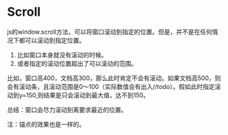 # Scroll

js的window.scroll方法，可以将窗口滚动到指定的位置。但是，并不是在任何情况下都可以滚动到指定位置。

1. 比如窗口本身就没有滚动的时候。
2. 或者指定的滚动位置超出了可以滚动的范围。

比如，窗口高400，文档高300，那么此时肯定不会有滚动。如果文档高500，则会有滚动条，且滚动范围是0～100（实际数值会有出入//todo）。假如此时指定滚动到y=150,则结果是只会滚动到最大值，达不到150。

总结：窗口会尽力滚动到离要求最近的位置。


注：锚点的效果也是一样的。
